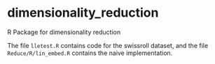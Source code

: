dimensionality_reduction
========================

R Package for dimensionality reduction

The file `lletest.R` contains code for the swissroll dataset, and the file `Reduce/R/lin_embed.R` contains the naive implementation.
